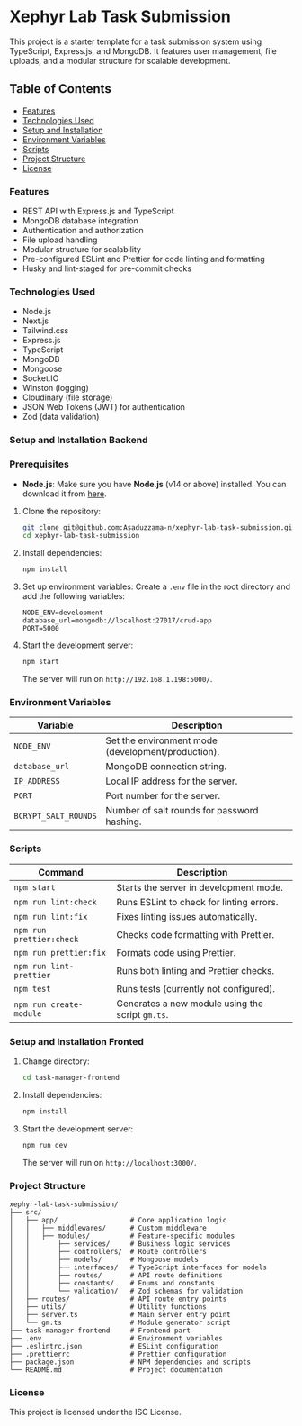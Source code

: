 # Xephyr Lab Task Submission

This project is a starter template for a task submission system using TypeScript, Express.js, and MongoDB. It features user management, file uploads, and a modular structure for scalable development.

## Table of Contents

- [Features](#features)
- [Technologies Used](#technologies-used)
- [Setup and Installation](#setup-and-installation)
- [Environment Variables](#environment-variables)
- [Scripts](#scripts)
- [Project Structure](#project-structure)
- [License](#license)

### Features

- REST API with Express.js and TypeScript
- MongoDB database integration
- Authentication and authorization
- File upload handling
- Modular structure for scalability
- Pre-configured ESLint and Prettier for code linting and formatting
- Husky and lint-staged for pre-commit checks

### Technologies Used

- Node.js
- Next.js
- Tailwind.css
- Express.js
- TypeScript
- MongoDB
- Mongoose
- Socket.IO
- Winston (logging)
- Cloudinary (file storage)
- JSON Web Tokens (JWT) for authentication
- Zod (data validation)

### Setup and Installation Backend

### Prerequisites

- **Node.js**: Make sure you have **Node.js** (v14 or above) installed. You can download it from [here](https://nodejs.org/).

1. Clone the repository:

   ```bash
   git clone git@github.com:Asaduzzama-n/xephyr-lab-task-submission.git
   cd xephyr-lab-task-submission
   ```

2. Install dependencies:

   ```bash
   npm install
   ```

3. Set up environment variables:
   Create a `.env` file in the root directory and add the following variables:

   ```plaintext
   NODE_ENV=development
   database_url=mongodb://localhost:27017/crud-app
   PORT=5000
   ```

4. Start the development server:
   ```bash
   npm start
   ```
   The server will run on `http://192.168.1.198:5000/`.

### Environment Variables

| Variable             | Description                                        |
| -------------------- | -------------------------------------------------- |
| `NODE_ENV`           | Set the environment mode (development/production). |
| `database_url`       | MongoDB connection string.                         |
| `IP_ADDRESS`         | Local IP address for the server.                   |
| `PORT`               | Port number for the server.                        |
| `BCRYPT_SALT_ROUNDS` | Number of salt rounds for password hashing.        |

### Scripts

| Command                  | Description                                      |
| ------------------------ | ------------------------------------------------ |
| `npm start`              | Starts the server in development mode.           |
| `npm run lint:check`     | Runs ESLint to check for linting errors.         |
| `npm run lint:fix`       | Fixes linting issues automatically.              |
| `npm run prettier:check` | Checks code formatting with Prettier.            |
| `npm run prettier:fix`   | Formats code using Prettier.                     |
| `npm run lint-prettier`  | Runs both linting and Prettier checks.           |
| `npm test`               | Runs tests (currently not configured).           |
| `npm run create-module`  | Generates a new module using the script `gm.ts`. |

### Setup and Installation Fronted

1. Change directory:

   ```bash
   cd task-manager-frontend
   ```

2. Install dependencies:

   ```bash
   npm install
   ```

3. Start the development server:
   ```bash
   npm run dev
   ```
   The server will run on `http://localhost:3000/`.

### Project Structure

```
xephyr-lab-task-submission/
├── src/
│   ├── app/                  # Core application logic
│   │   ├── middlewares/      # Custom middleware
│   │   ├── modules/          # Feature-specific modules
│   │       ├── services/     # Business logic services
│   │       ├── controllers/  # Route controllers
│   │       ├── models/       # Mongoose models
│   │       ├── interfaces/   # TypeScript interfaces for models
│   │       ├── routes/       # API route definitions
│   │       ├── constants/    # Enums and constants
│   │       └── validation/   # Zod schemas for validation
│   ├── routes/               # API route entry points
│   ├── utils/                # Utility functions
│   ├── server.ts             # Main server entry point
│   └── gm.ts                 # Module generator script
├── task-manager-frontend     # Frontend part
├── .env                      # Environment variables
├── .eslintrc.json            # ESLint configuration
├── .prettierrc               # Prettier configuration
├── package.json              # NPM dependencies and scripts
└── README.md                 # Project documentation
```

### License

This project is licensed under the ISC License.

